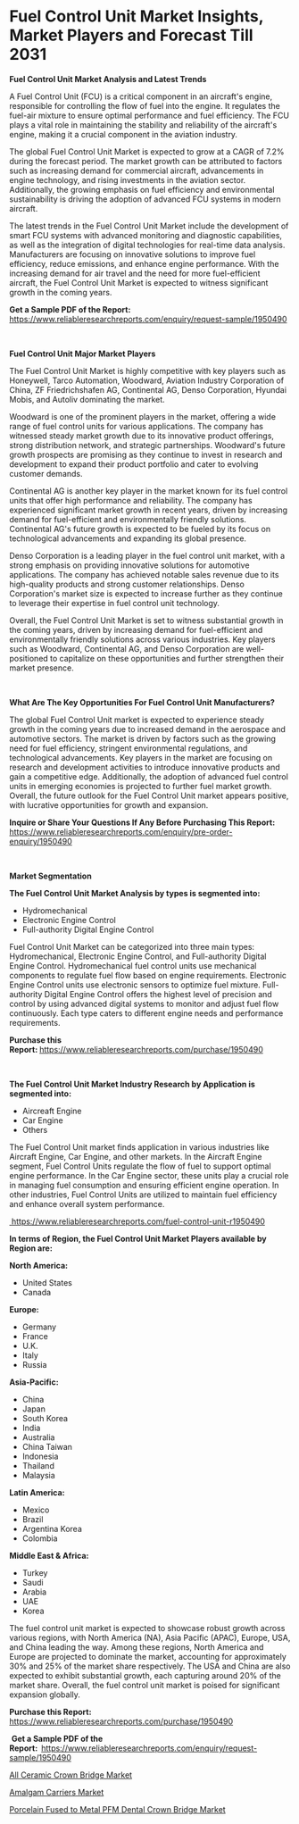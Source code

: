 <p><h1>Fuel Control Unit Market Insights, Market Players and Forecast Till 2031</h1></p><p><strong>Fuel Control Unit Market Analysis and Latest Trends</strong></p>
<p><p>A Fuel Control Unit (FCU) is a critical component in an aircraft's engine, responsible for controlling the flow of fuel into the engine. It regulates the fuel-air mixture to ensure optimal performance and fuel efficiency. The FCU plays a vital role in maintaining the stability and reliability of the aircraft's engine, making it a crucial component in the aviation industry.</p><p>The global Fuel Control Unit Market is expected to grow at a CAGR of 7.2% during the forecast period. The market growth can be attributed to factors such as increasing demand for commercial aircraft, advancements in engine technology, and rising investments in the aviation sector. Additionally, the growing emphasis on fuel efficiency and environmental sustainability is driving the adoption of advanced FCU systems in modern aircraft.</p><p>The latest trends in the Fuel Control Unit Market include the development of smart FCU systems with advanced monitoring and diagnostic capabilities, as well as the integration of digital technologies for real-time data analysis. Manufacturers are focusing on innovative solutions to improve fuel efficiency, reduce emissions, and enhance engine performance. With the increasing demand for air travel and the need for more fuel-efficient aircraft, the Fuel Control Unit Market is expected to witness significant growth in the coming years.</p></p>
<p><strong>Get a Sample PDF of the Report:&nbsp;</strong> <a href="https://www.reliableresearchreports.com/enquiry/request-sample/1950490">https://www.reliableresearchreports.com/enquiry/request-sample/1950490</a></p>
<p>&nbsp;</p>
<p><strong>Fuel Control Unit Major Market Players</strong></p>
<p><p>The Fuel Control Unit Market is highly competitive with key players such as Honeywell, Tarco Automation, Woodward, Aviation Industry Corporation of China, ZF Friedrichshafen AG, Continental AG, Denso Corporation, Hyundai Mobis, and Autoliv dominating the market. </p><p>Woodward is one of the prominent players in the market, offering a wide range of fuel control units for various applications. The company has witnessed steady market growth due to its innovative product offerings, strong distribution network, and strategic partnerships. Woodward's future growth prospects are promising as they continue to invest in research and development to expand their product portfolio and cater to evolving customer demands.</p><p>Continental AG is another key player in the market known for its fuel control units that offer high performance and reliability. The company has experienced significant market growth in recent years, driven by increasing demand for fuel-efficient and environmentally friendly solutions. Continental AG's future growth is expected to be fueled by its focus on technological advancements and expanding its global presence.</p><p>Denso Corporation is a leading player in the fuel control unit market, with a strong emphasis on providing innovative solutions for automotive applications. The company has achieved notable sales revenue due to its high-quality products and strong customer relationships. Denso Corporation's market size is expected to increase further as they continue to leverage their expertise in fuel control unit technology.</p><p>Overall, the Fuel Control Unit Market is set to witness substantial growth in the coming years, driven by increasing demand for fuel-efficient and environmentally friendly solutions across various industries. Key players such as Woodward, Continental AG, and Denso Corporation are well-positioned to capitalize on these opportunities and further strengthen their market presence.</p></p>
<p>&nbsp;</p>
<p><strong>What Are The Key Opportunities For Fuel Control Unit Manufacturers?</strong></p>
<p><p>The global Fuel Control Unit market is expected to experience steady growth in the coming years due to increased demand in the aerospace and automotive sectors. The market is driven by factors such as the growing need for fuel efficiency, stringent environmental regulations, and technological advancements. Key players in the market are focusing on research and development activities to introduce innovative products and gain a competitive edge. Additionally, the adoption of advanced fuel control units in emerging economies is projected to further fuel market growth. Overall, the future outlook for the Fuel Control Unit market appears positive, with lucrative opportunities for growth and expansion.</p></p>
<p><strong>Inquire or Share Your Questions If Any Before Purchasing This Report:</strong> <a href="https://www.reliableresearchreports.com/enquiry/pre-order-enquiry/1950490">https://www.reliableresearchreports.com/enquiry/pre-order-enquiry/1950490</a></p>
<p>&nbsp;</p>
<p><strong>Market Segmentation</strong></p>
<p><strong>The Fuel Control Unit Market Analysis by types is segmented into:</strong></p>
<p><ul><li>Hydromechanical</li><li>Electronic Engine Control</li><li>Full-authority Digital Engine Control</li></ul></p>
<p><p>Fuel Control Unit Market can be categorized into three main types: Hydromechanical, Electronic Engine Control, and Full-authority Digital Engine Control. Hydromechanical fuel control units use mechanical components to regulate fuel flow based on engine requirements. Electronic Engine Control units use electronic sensors to optimize fuel mixture. Full-authority Digital Engine Control offers the highest level of precision and control by using advanced digital systems to monitor and adjust fuel flow continuously. Each type caters to different engine needs and performance requirements.</p></p>
<p><strong>Purchase this Report:&nbsp;</strong><a href="https://www.reliableresearchreports.com/purchase/1950490">https://www.reliableresearchreports.com/purchase/1950490</a></p>
<p>&nbsp;</p>
<p><strong>The Fuel Control Unit Market Industry Research by Application is segmented into:</strong></p>
<p><ul><li>Aircreaft Engine</li><li>Car Engine</li><li>Others</li></ul></p>
<p><p>The Fuel Control Unit market finds application in various industries like Aircraft Engine, Car Engine, and other markets. In the Aircraft Engine segment, Fuel Control Units regulate the flow of fuel to support optimal engine performance. In the Car Engine sector, these units play a crucial role in managing fuel consumption and ensuring efficient engine operation. In other industries, Fuel Control Units are utilized to maintain fuel efficiency and enhance overall system performance.</p></p>
<p><a href="https://www.reliableresearchreports.com/fuel-control-unit-r1950490">&nbsp;https://www.reliableresearchreports.com/fuel-control-unit-r1950490</a></p>
<p><strong>In terms of Region, the Fuel Control Unit Market Players available by Region are:</strong></p>
<p>
    <p> <strong> North America: </strong>
        <ul>
            <li>United States</li>
            <li>Canada</li>
        </ul>
        </p> 
    <p> <strong> Europe: </strong>
        <ul>
            <li>Germany</li>
            <li>France</li>
            <li>U.K.</li>
            <li>Italy</li>
            <li>Russia</li>
        </ul>
        </p> 
    <p> <strong> Asia-Pacific: </strong>
        <ul>
            <li>China</li>
            <li>Japan</li>
            <li>South Korea</li>
            <li>India</li>
            <li>Australia</li>
            <li>China Taiwan</li>
            <li>Indonesia</li>
            <li>Thailand</li>
            <li>Malaysia</li>
        </ul>
        </p> 
    <p> <strong> Latin America: </strong>
        <ul>
            <li>Mexico</li>
            <li>Brazil</li>
            <li>Argentina Korea</li>
            <li>Colombia</li>
        </ul>
        </p> 
    <p> <strong> Middle East & Africa: </strong>
        <ul>
            <li>Turkey</li>
            <li>Saudi</li>
            <li>Arabia</li>
            <li>UAE</li>
            <li>Korea</li>
        </ul>
    </p>
    </p>
<p><p>The fuel control unit market is expected to showcase robust growth across various regions, with North America (NA), Asia Pacific (APAC), Europe, USA, and China leading the way. Among these regions, North America and Europe are projected to dominate the market, accounting for approximately 30% and 25% of the market share respectively. The USA and China are also expected to exhibit substantial growth, each capturing around 20% of the market share. Overall, the fuel control unit market is poised for significant expansion globally.</p></p>
<p><strong>Purchase this Report: </strong><a href="https://www.reliableresearchreports.com/purchase/1950490">https://www.reliableresearchreports.com/purchase/1950490</a></p>
<p>&nbsp;<strong>Get a Sample PDF of the Report:&nbsp;&nbsp;</strong><a href="https://www.reliableresearchreports.com/enquiry/request-sample/1950490">https://www.reliableresearchreports.com/enquiry/request-sample/1950490</a></p>
<p><strong></strong></p>
<p><p><a href="https://www.linkedin.com/pulse/all-ceramic-crown-bridge-market-size-outlook-forecast-2024-k8hwe?trackingId=i5iEA0ZE2kyN%2FJkI6TDWig%3D%3D">All Ceramic Crown Bridge Market</a></p><p><a href="https://www.linkedin.com/pulse/amalgam-carriers-market-trends-forecast-competitive-fdfle?trackingId=ZkiemOrgRe7tB9qmILI01A%3D%3D">Amalgam Carriers Market</a></p><p><a href="https://www.linkedin.com/pulse/porcelain-fused-metal-pfm-dental-crown-bridge-market-report-nuife?trackingId=Cf0mHDTzRP0ehhPH3Bxh1g%3D%3D">Porcelain Fused to Metal PFM Dental Crown Bridge Market</a></p></p>